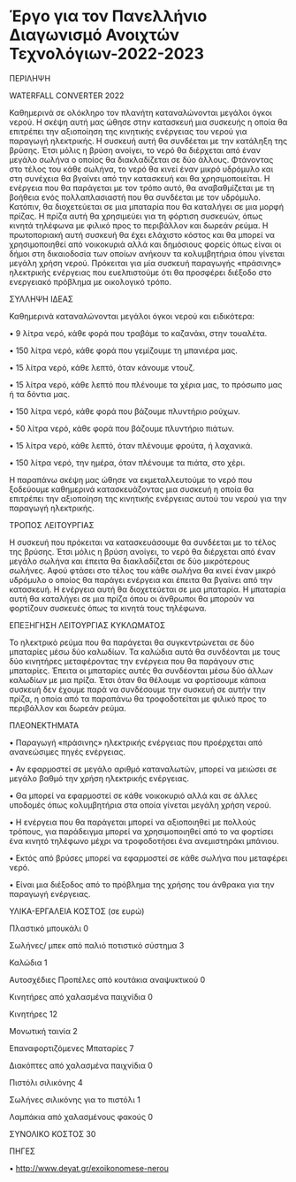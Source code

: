 # Έργο για τον Πανελλήνιο Διαγωνισμό Ανοιχτών Τεχνολόγιων-2022-2023

ΠΕΡΙΛΗΨΗ

WATERFALL CONVERTER 2022

   Καθημερινά σε ολόκληρο τον πλανήτη καταναλώνονται  μεγάλοι όγκοι νερού. Η  σκέψη αυτή μας ώθησε στην κατασκευή μια συσκευής η οποία θα επιτρέπει την αξιοποίηση της κινητικής ενέργειας  του νερού για παραγωγή ηλεκτρικής. 
   Η συσκευή αυτή θα συνδέεται με την κατάληξη της βρύσης. Έτσι μόλις η βρύση ανοίγει, το νερό θα διέρχεται από έναν μεγάλο σωλήνα ο οποίος θα διακλαδίζεται σε δύο άλλους. Φτάνοντας στο τέλος του κάθε σωλήνα, το νερό  θα κινεί έναν μικρό υδρόμυλο και στη συνέχεια θα βγαίνει από την κατασκευή και θα χρησιμοποιείται. Η ενέργεια που θα παράγεται με τον τρόπο αυτό, θα αναβαθμίζεται με τη βοήθεια ενός πολλαπλασιαστή που θα συνδέεται με τον υδρόμυλο. Κατόπιν, θα διοχετεύεται σε μια μπαταρία που θα καταλήγει σε μια μορφή πρίζας. Η πρίζα αυτή θα χρησιμεύει για τη φόρτιση συσκευών, όπως κινητά τηλέφωνα με φιλικό προς το περιβάλλον και δωρεάν ρεύμα. 
   Η πρωτοποριακή αυτή συσκευή θα έχει ελάχιστο κόστος και θα μπορεί να χρησιμοποιηθεί από νοικοκυριά αλλά και δημόσιους φορείς όπως είναι οι δήμοι στη δικαιοδοσία των οποίων ανήκουν τα κολυμβητήρια όπου γίνεται μεγάλη χρήση νερού. Πρόκειται για μία συσκευή παραγωγής «πράσινης» ηλεκτρικής ενέργειας που ευελπιστούμε ότι θα προσφέρει διέξοδο στο ενεργειακό πρόβλημα με οικολογικό τρόπο.


ΣΥΛΛΗΨΗ ΙΔΕΑΣ

Καθημερινά καταναλώνονται μεγάλοι όγκοι νερού και ειδικότερα:

•	9 λίτρα νερό, κάθε φορά που τραβάμε το καζανάκι, στην τουαλέτα.

•	150 λίτρα νερό, κάθε φορά που γεμίζουμε τη μπανιέρα μας.

•	15 λίτρα νερό, κάθε λεπτό, όταν κάνουμε ντουζ.

•	15 λίτρα νερό, κάθε λεπτό που πλένουμε τα χέρια μας, το πρόσωπο μας ή τα δόντια μας.

•	150 λίτρα νερό, κάθε φορά που βάζουμε πλυντήριο ρούχων.

•	50 λίτρα νερό, κάθε φορά που βάζουμε πλυντήριο πιάτων.

•	15 λίτρα νερό, κάθε λεπτό, όταν πλένουμε φρούτα, ή λαχανικά.

•	150 λίτρα νερό, την ημέρα, όταν πλένουμε τα πιάτα, στο χέρι.

Η παραπάνω σκέψη μας ώθησε να εκμεταλλευτούμε το νερό που ξοδεύουμε καθημερινά κατασκευάζοντας μια συσκευή η οποία θα επιτρέπει την αξιοποίηση της κινητικής ενέργειας αυτού του νερού για την παραγωγή ηλεκτρικής. 

ΤΡΟΠΟΣ ΛΕΙΤΟΥΡΓΙΑΣ

Η συσκευή που πρόκειται να κατασκευάσουμε θα συνδέεται με το τέλος της βρύσης. Έτσι μόλις η βρύση ανοίγει, το νερό θα διέρχεται από έναν μεγάλο σωλήνα και έπειτα θα διακλαδίζεται σε δύο μικρότερους σωλήνες. Αφού φτάσει στο τέλος του κάθε σωλήνα θα κινεί έναν μικρό υδρόμυλο ο οποίος θα παράγει ενέργεια και έπειτα θα βγαίνει από την κατασκευή. Η ενέργεια αυτή θα διοχετεύεται σε μια μπαταρία. Η μπαταρία αυτή θα καταλήγει σε μια πρίζα όπου οι άνθρωποι θα μπορούν να φορτίζουν συσκευές όπως τα κινητά τους τηλέφωνα.  

ΕΠΕΞΗΓΗΣΗ ΛΕΙΤΟΥΡΓΙΑΣ ΚΥΚΛΩΜΑΤΟΣ

Το ηλεκτρικό ρεύμα που θα παράγεται θα συγκεντρώνεται σε δύο μπαταρίες μέσω δύο καλωδίων. Τα καλώδια αυτά θα συνδέονται με τους δύο κινητήρες μεταφέροντας την ενέργεια που θα παράγουν στις μπαταρίες.  Έπειτα οι μπαταρίες αυτές θα συνδέονται μέσω δύο άλλων καλωδίων με μια πρίζα. Έτσι όταν θα θέλουμε να φορτίσουμε κάποια συσκευή δεν έχουμε παρά να συνδέσουμε την συσκευή σε αυτήν την πρίζα, η οποία από τα παραπάνω θα τροφοδοτείται με  φιλικό προς το περιβάλλον και δωρεάν ρεύμα.

ΠΛΕΟΝΕΚΤΗΜΑΤΑ 

•	Παραγωγή «πράσινης» ηλεκτρικής ενέργειας που προέρχεται από ανανεώσιμες πηγές ενέργειας.

•	Αν εφαρμοστεί σε μεγάλο αριθμό καταναλωτών, μπορεί να μειώσει σε μεγάλο βαθμό την χρήση ηλεκτρικής ενέργειας.

•	Θα μπορεί να εφαρμοστεί σε κάθε νοικοκυριό αλλά και σε άλλες υποδομές όπως κολυμβητήρια στα οποία γίνεται μεγάλη χρήση νερού.

•	Η ενέργεια που θα παράγεται μπορεί να αξιοποιηθεί με πολλούς τρόπους, για παράδειγμα μπορεί να  χρησιμοποιηθεί από το να φορτίσει ένα κινητό τηλέφωνο μέχρι να τροφοδοτήσει ένα ανεμιστηράκι μπάνιου. 

•	Εκτός από βρύσες μπορεί να εφαρμοστεί σε κάθε σωλήνα που μεταφέρει νερό.

•	Είναι μια διέξοδος από το πρόβλημα της χρήσης του άνθρακα για την παραγωγή ενέργειας.

ΥΛΙΚΑ-ΕΡΓΑΛΕΙΑ ΚΟΣΤΟΣ (σε ευρώ)

Πλαστικό μπουκάλι 0 

Σωλήνες/ μπεκ από παλιό ποτιστικό σύστημα 3

Καλώδια 1 

Αυτοσχέδιες Προπέλες από κουτάκια αναψυκτικού 0 

Κινητήρες από χαλασμένα παιχνίδια 0 

Κινητήρες 12

Μονωτική ταινία 2 

Επαναφορτιζόμενες Μπαταρίες 7

Διακόπτες από χαλασμένα παιχνίδια 0 

Πιστόλι σιλικόνης 4

Σωλήνες σιλικόνης για το πιστόλι 1 

Λαμπάκια από χαλασμένους φακούς 0

ΣΥΝΟΛΙΚΟ ΚΟΣΤΟΣ 30

ΠΗΓΕΣ

•	http://www.deyat.gr/exoikonomese-nerou

